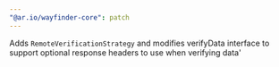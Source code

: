 ```yaml
---
"@ar.io/wayfinder-core": patch
---
```


Adds `RemoteVerificationStrategy` and modifies verifyData interface to support optional response headers to use when verifying data'
